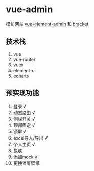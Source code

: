 # vue-admin
模仿网站 [vue-element-admin](https://github.com/PanJiaChen/vue-element-admin "vue-element-admin") 和 [bracket](http://themepixels.me/bracket/app/index.html "bracket")

## 技术栈
1. vue
2. vue-router
3. vuex
4. element-ui
5. echarts

## 预实现功能
1. 登录 √
2. 动态路由 √
3. 侧栏开关 √
4. 顶部固定 √
5. 锁屏 √
6. excel导入/导出 √
7. 个人主页 √
8. 换肤
9. 添加mock √
10. 更换锁屏壁纸